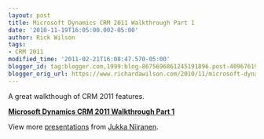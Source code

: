```yaml
---
layout: post
title: Microsoft Dynamics CRM 2011 Walkthrough Part 1
date: '2010-11-19T16:05:00.002-05:00'
author: Rick Wilson
tags:
- CRM 2011
modified_time: '2011-02-21T16:08:47.570-05:00'
blogger_id: tag:blogger.com,1999:blog-8675696861245191896.post-4096761922024206607
blogger_orig_url: https://www.richardawilson.com/2010/11/microsoft-dynamics-crm-2011-walkthrough_19.html
---
```


A great walkthough of CRM 2011 features.

**[Microsoft Dynamics CRM 2011 Walkthrough Part 1](http://www.slideshare.net/jukkan/crm2011-walkthrough-part1)**

View more [presentations](http://www.slideshare.net/) from [Jukka Niiranen](http://www.slideshare.net/jukkan).

